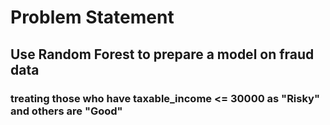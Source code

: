# Problem Statement
## Use Random Forest to prepare a model on fraud data
### treating those who have taxable_income <= 30000 as "Risky" and others are "Good"
